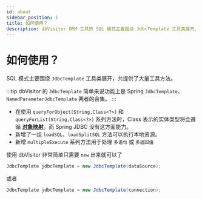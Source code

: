 ```yaml
---
id: about
sidebar_position: 1
title: 如何使用？
description: dbVisitor ORM 工具的 SQL 模式主要围绕 JdbcTemplate 工具类展开，共提供了大量工具方法。
---
```


# 如何使用？

SQL 模式主要围绕 `JdbcTemplate` 工具类展开，共提供了大量工具方法。

:::tip
dbVisitor 的 `JdbcTemplate` 简单来说功能上是 Spring `JdbcTemplate`、`NamedParameterJdbcTemplate` 两者的合集。
:::

- 在使用 `queryForObject(String,Class<?>)` 和 `queryForList(String,Class<?>)` 系列方法时，Class 表示的实体类型将会遵循 **[对象映射](../objects/class-as-table.md)**。而 Spring JDBC 没有这方面能力。
- 新增了一组 `loadSQL`、`loadSplitSQL` 方法可以执行本地资源。
- 新增 `multipleExecute` 系列方法用于处理 `多语句` 或 `多返回值`

使用 dbVisitor 非常简单只需要 `new` 出来就可以了

```java
JdbcTemplate jdbcTemplate = new JdbcTemplate(dataSource);
```

或者

```java
JdbcTemplate jdbcTemplate = new JdbcTemplate(connection);
```
